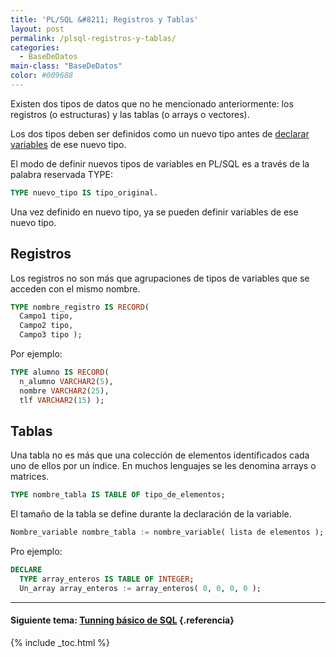 ```yaml
---
title: 'PL/SQL &#8211; Registros y Tablas'
layout: post
permalink: /plsql-registros-y-tablas/
categories:
  - BaseDeDatos
main-class: "BaseDeDatos"
color: #009688
---
```

<div class="icosql">
</div>

Existen dos tipos de datos que no he mencionado anteriormente: los registros (o estructuras) y las tablas (o arrays o vectores).

Los dos tipos deben ser definidos como un nuevo tipo antes de [declarar variables][1] de ese nuevo tipo.

El modo de definir nuevos tipos de variables en PL/SQL es a través de la palabra reservada TYPE:  


```sql
TYPE nuevo_tipo IS tipo_original.
```


<!--ad-->


Una vez definido en nuevo tipo, ya se pueden definir variables de ese nuevo tipo.

## Registros



Los registros no son más que agrupaciones de tipos de variables que se acceden con el mismo nombre.



```sql
TYPE nombre_registro IS RECORD(
  Campo1 tipo,
  Campo2 tipo,
  Campo3 tipo );

```



Por ejemplo:  


```sql
TYPE alumno IS RECORD(
  n_alumno VARCHAR2(5),
  nombre VARCHAR2(25),
  tlf VARCHAR2(15) );

```



## Tablas

Una tabla no es más que una colección de elementos identificados cada uno de ellos por un índice. En muchos lenguajes se les denomina arrays o matrices.

```sql
TYPE nombre_tabla IS TABLE OF tipo_de_elementos;
```



El tamaño de la tabla se define durante la declaración de la variable.

```sql
Nombre_variable nombre_tabla := nombre_variable( lista de elementos );
```

Pro ejemplo:

```sql
DECLARE
  TYPE array_enteros IS TABLE OF INTEGER;
  Un_array array_enteros := array_enteros( 0, 0, 0, 0 );

```

* * *

#### Siguiente tema: [Tunning básico de SQL][2] {.referencia}



 [1]: https://elbauldelprogramador.com/plsql-declaracion-de-variables/
 [2]: https://elbauldelprogramador.com/tunning-basico-de-sql/

{% include _toc.html %}
